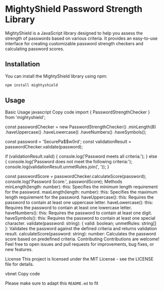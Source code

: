 # MightyShield Password Strength Library

MightyShield is a JavaScript library designed to help you assess the strength of passwords based on various criteria. It provides an easy-to-use interface for creating customizable password strength checkers and calculating password scores.

## Installation

You can install the MightyShield library using npm:

```bash
npm install mightyshield
```
## Usage
Basic Usage
javascript
Copy code
import { PasswordStrengthChecker } from 'mightyshield';

const passwordChecker = new PasswordStrengthChecker()
  .minLength(8)
  .haveUppercase()
  .haveLowercase()
  .haveNumbers()
  .haveSymbols();

const password = 'SecurePa$$w0rd';
const validationResult = passwordChecker.validate(password);

if (validationResult.valid) {
  console.log('Password meets all criteria.');
} else {
  console.log('Password does not meet the following criteria:');
  console.log(validationResult.unmetRules.join(', '));
}

const passwordScore = passwordChecker.calculateScore(password);
console.log('Password Score:', passwordScore);
Methods
minLength(length: number): this: Specifies the minimum length requirement for the password.
maxLength(length: number): this: Specifies the maximum length requirement for the password.
haveUppercase(): this: Requires the password to contain at least one uppercase letter.
haveLowercase(): this: Requires the password to contain at least one lowercase letter.
haveNumbers(): this: Requires the password to contain at least one digit.
haveSymbols(): this: Requires the password to contain at least one special character.
validate(password: string): { valid: boolean; unmetRules: string[] }: Validates the password against the defined criteria and returns validation result.
calculateScore(password: string): number: Calculates the password score based on predefined criteria.
Contributing
Contributions are welcome! Feel free to open issues and pull requests for improvements, bug fixes, or new features.

License
This project is licensed under the MIT License - see the LICENSE file for details.

vbnet
Copy code

Please make sure to adapt this `README.md` to fit 